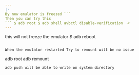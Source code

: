 ```yaml
---
|-
By now emulator is freezed ```
Then you can try this
``` $ adb root $ adb shell avbctl disable-verification  <
---
```

 this will not freeze the emulator
$ adb reboot
```

When the emulator restarted Try to remount will be no issue

```
adb root
adb remount 
```
adb push will be able to write on system directory